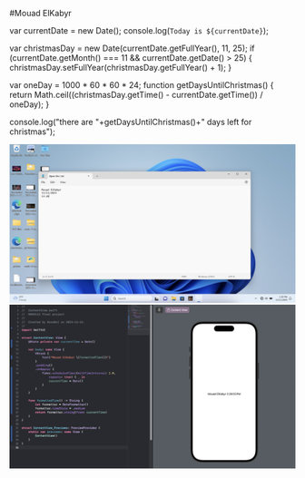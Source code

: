 #Mouad ElKabyr

var currentDate = new Date();
console.log(`Today is ${currentDate}`);

var christmasDay = new Date(currentDate.getFullYear(), 11, 25);
if (currentDate.getMonth() === 11 && currentDate.getDate() > 25) {
    christmasDay.setFullYear(christmasDay.getFullYear() + 1);
}

var oneDay = 1000 * 60 * 60 * 24;
function getDaysUntilChristmas() {
    return Math.ceil((christmasDay.getTime() - currentDate.getTime()) / oneDay);
}

console.log("there are "+getDaysUntilChristmas()+" days left for christmas");

![screenshot1](./screenshots/Screenshot%202023-12-12%20at%202.01.25%20PM.png)
![screenshot2](./screenshots/Screenshot%202023-12-12%20at%202.29.06%20PM.png)